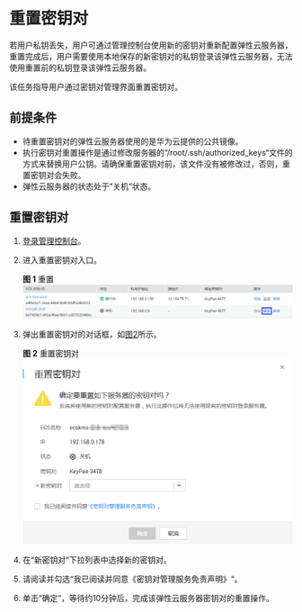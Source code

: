 # 重置密钥对<a name="dew_01_0039"></a>

若用户私钥丢失，用户可通过管理控制台使用新的密钥对重新配置弹性云服务器，重置完成后，用户需要使用本地保存的新密钥对的私钥登录该弹性云服务器，无法使用重置前的私钥登录该弹性云服务器。

该任务指导用户通过密钥对管理界面重置密钥对。

## 前提条件<a name="section2256777914731"></a>

-   待重置密钥对的弹性云服务器使用的是华为云提供的公共镜像。
-   执行密钥对重置操作是通过修改服务器的“/root/.ssh/authorized\_keys“文件的方式来替换用户公钥。请确保重置密钥对前，该文件没有被修改过，否则，重置密钥对会失败。
-   弹性云服务器的状态处于“关机“状态。

## 重置密钥对<a name="section13583125213814"></a>

1.  [登录管理控制台](https://console.huaweicloud.com)。
2.  进入重置密钥对入口。

    **图 1**  重置<a name="fig8817756141011"></a>  
    ![](figures/重置.png "重置")

3.  弹出重置密钥对的对话框，如[图2](#fig578932141819)所示。

    **图 2**  重置密钥对<a name="fig578932141819"></a>  
    ![](figures/重置密钥对.png "重置密钥对")

4.  在“新密钥对“下拉列表中选择新的密钥对。
5.  请阅读并勾选“我已阅读并同意《密钥对管理服务免责声明》“。
6.  单击“确定“，等待约10分钟后，完成该弹性云服务器密钥对的重置操作。

